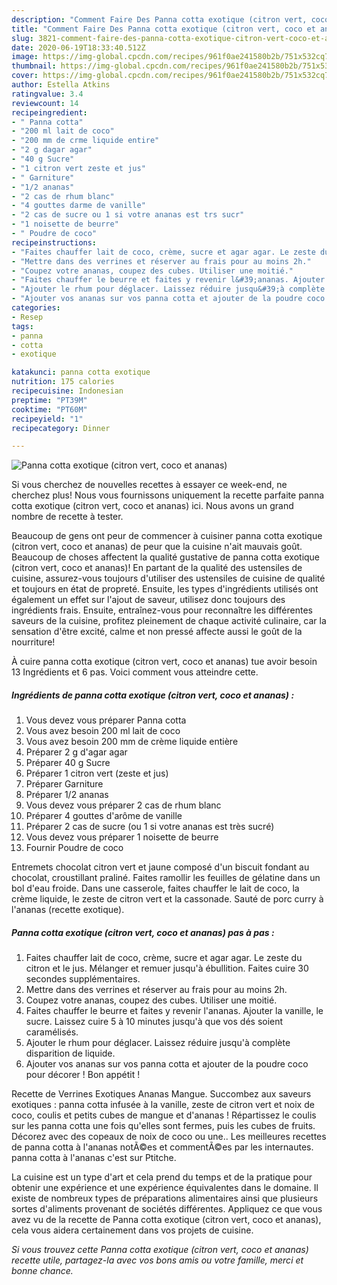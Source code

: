 ```yaml
---
description: "Comment Faire Des Panna cotta exotique (citron vert, coco et ananas)"
title: "Comment Faire Des Panna cotta exotique (citron vert, coco et ananas)"
slug: 3821-comment-faire-des-panna-cotta-exotique-citron-vert-coco-et-ananas
date: 2020-06-19T18:33:40.512Z
image: https://img-global.cpcdn.com/recipes/961f0ae241580b2b/751x532cq70/panna-cotta-exotique-citron-vert-coco-et-ananas-photo-principale-de-la-recette.jpg
thumbnail: https://img-global.cpcdn.com/recipes/961f0ae241580b2b/751x532cq70/panna-cotta-exotique-citron-vert-coco-et-ananas-photo-principale-de-la-recette.jpg
cover: https://img-global.cpcdn.com/recipes/961f0ae241580b2b/751x532cq70/panna-cotta-exotique-citron-vert-coco-et-ananas-photo-principale-de-la-recette.jpg
author: Estella Atkins
ratingvalue: 3.4
reviewcount: 14
recipeingredient:
- " Panna cotta"
- "200 ml lait de coco"
- "200 mm de crme liquide entire"
- "2 g dagar agar"
- "40 g Sucre"
- "1 citron vert zeste et jus"
- " Garniture"
- "1/2 ananas"
- "2 cas de rhum blanc"
- "4 gouttes darme de vanille"
- "2 cas de sucre ou 1 si votre ananas est trs sucr"
- "1 noisette de beurre"
- " Poudre de coco"
recipeinstructions:
- "Faites chauffer lait de coco, crème, sucre et agar agar. Le zeste du citron et le jus. Mélanger et remuer jusqu&#39;à ébullition. Faites cuire 30 secondes supplémentaires."
- "Mettre dans des verrines et réserver au frais pour au moins 2h."
- "Coupez votre ananas, coupez des cubes. Utiliser une moitié."
- "Faites chauffer le beurre et faites y revenir l&#39;ananas. Ajouter la vanille, le sucre. Laissez cuire 5 à 10 minutes jusqu&#39;à que vos dés soient caramélisés."
- "Ajouter le rhum pour déglacer. Laissez réduire jusqu&#39;à complète disparition de liquide."
- "Ajouter vos ananas sur vos panna cotta et ajouter de la poudre coco pour décorer ! Bon appétit !"
categories:
- Resep
tags:
- panna
- cotta
- exotique

katakunci: panna cotta exotique 
nutrition: 175 calories
recipecuisine: Indonesian
preptime: "PT39M"
cooktime: "PT60M"
recipeyield: "1"
recipecategory: Dinner

---
```



![Panna cotta exotique (citron vert, coco et ananas)](https://img-global.cpcdn.com/recipes/961f0ae241580b2b/751x532cq70/panna-cotta-exotique-citron-vert-coco-et-ananas-photo-principale-de-la-recette.jpg)

Si vous cherchez de nouvelles recettes à essayer ce week-end, ne cherchez plus! Nous vous fournissons uniquement la recette parfaite panna cotta exotique (citron vert, coco et ananas) ici. Nous avons un grand nombre de recette à tester.

Beaucoup de gens ont peur de commencer à cuisiner panna cotta exotique (citron vert, coco et ananas) de peur que la cuisine n'ait mauvais goût. Beaucoup de choses affectent la qualité gustative de panna cotta exotique (citron vert, coco et ananas)! En partant de la qualité des ustensiles de cuisine, assurez-vous toujours d'utiliser des ustensiles de cuisine de qualité et toujours en état de propreté. Ensuite, les types d'ingrédients utilisés ont également un effet sur l'ajout de saveur, utilisez donc toujours des ingrédients frais. Ensuite, entraînez-vous pour reconnaître les différentes saveurs de la cuisine, profitez pleinement de chaque activité culinaire, car la sensation d'être excité, calme et non pressé affecte aussi le goût de la nourriture!

<!--inarticleads1-->

À cuire panna cotta exotique (citron vert, coco et ananas) tue avoir besoin 13 Ingrédients et 6 pas. Voici comment vous atteindre cette.

##### Ingrédients de panna cotta exotique (citron vert, coco et ananas) :

1. Vous devez vous préparer  Panna cotta
1. Vous avez besoin 200 ml lait de coco
1. Vous avez besoin 200 mm de crème liquide entière
1. Préparer 2 g d&#39;agar agar
1. Préparer 40 g Sucre
1. Préparer 1 citron vert (zeste et jus)
1. Préparer  Garniture
1. Préparer 1/2 ananas
1. Vous devez vous préparer 2 cas de rhum blanc
1. Préparer 4 gouttes d&#39;arôme de vanille
1. Préparer 2 cas de sucre (ou 1 si votre ananas est très sucré)
1. Vous devez vous préparer 1 noisette de beurre
1. Fournir  Poudre de coco


Entremets chocolat citron vert et jaune composé d&#39;un biscuit fondant au chocolat, croustillant praliné. Faites ramollir les feuilles de gélatine dans un bol d&#39;eau froide. Dans une casserole, faites chauffer le lait de coco, la crème liquide, le zeste de citron vert et la cassonade. Sauté de porc curry à l&#39;ananas (recette exotique). 

<!--inarticleads2-->

##### Panna cotta exotique (citron vert, coco et ananas) pas à pas :

1. Faites chauffer lait de coco, crème, sucre et agar agar. Le zeste du citron et le jus. Mélanger et remuer jusqu&#39;à ébullition. Faites cuire 30 secondes supplémentaires.
1. Mettre dans des verrines et réserver au frais pour au moins 2h.
1. Coupez votre ananas, coupez des cubes. Utiliser une moitié.
1. Faites chauffer le beurre et faites y revenir l&#39;ananas. Ajouter la vanille, le sucre. Laissez cuire 5 à 10 minutes jusqu&#39;à que vos dés soient caramélisés.
1. Ajouter le rhum pour déglacer. Laissez réduire jusqu&#39;à complète disparition de liquide.
1. Ajouter vos ananas sur vos panna cotta et ajouter de la poudre coco pour décorer ! Bon appétit !


Recette de Verrines Exotiques Ananas Mangue. Succombez aux saveurs exotiques : panna cotta infusée à la vanille, zeste de citron vert et noix de coco, coulis et petits cubes de mangue et d&#39;ananas ! Répartissez le coulis sur les panna cotta une fois qu&#39;elles sont fermes, puis les cubes de fruits. Décorez avec des copeaux de noix de coco ou une.. Les meilleures recettes de panna cotta à l&#39;ananas notÃ©es et commentÃ©es par les internautes. panna cotta à l&#39;ananas c&#39;est sur Ptitche. 

<!--inarticleads1-->

<p>
La cuisine est un type d'art et cela prend du temps et de la pratique pour obtenir une expérience et une expérience équivalentes dans le domaine. Il existe de nombreux types de préparations alimentaires ainsi que plusieurs sortes d'aliments provenant de sociétés différentes. Appliquez ce que vous avez vu de la recette de Panna cotta exotique (citron vert, coco et ananas), cela vous aidera certainement dans vos projets de cuisine.
</p>

<p>
<i>Si vous trouvez cette Panna cotta exotique (citron vert, coco et ananas) recette utile, partagez-la avec vos bons amis ou votre famille, merci et bonne chance.</i>
</p>
